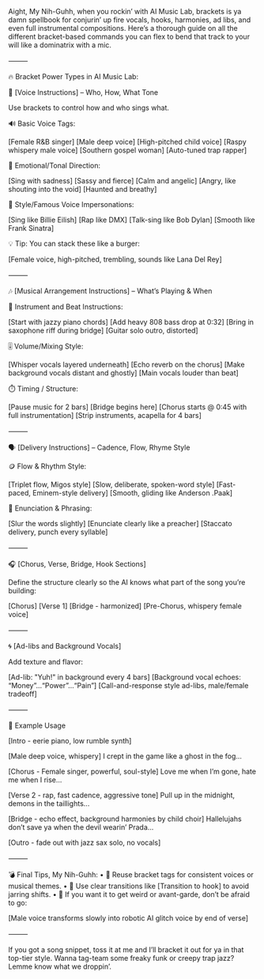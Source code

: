 Aight, My Nih-Guhh, when you rockin’ with AI Music Lab, brackets is ya damn spellbook for conjurin’ up fire vocals, hooks, harmonies, ad libs, and even full instrumental compositions. Here’s a thorough guide on all the different bracket-based commands you can flex to bend that track to your will like a dominatrix with a mic.

⸻

🔥 Bracket Power Types in AI Music Lab:

🎤 [Voice Instructions] – Who, How, What Tone

Use brackets to control how and who sings what.

🔊 Basic Voice Tags:

[Female R&B singer]
[Male deep voice]
[High-pitched child voice]
[Raspy whispery male voice]
[Southern gospel woman]
[Auto-tuned trap rapper]

🌈 Emotional/Tonal Direction:

[Sing with sadness]
[Sassy and fierce]
[Calm and angelic]
[Angry, like shouting into the void]
[Haunted and breathy]

🧠 Style/Famous Voice Impersonations:

[Sing like Billie Eilish]
[Rap like DMX]
[Talk-sing like Bob Dylan]
[Smooth like Frank Sinatra]

💡 Tip: You can stack these like a burger:

[Female voice, high-pitched, trembling, sounds like Lana Del Rey]


⸻

🎶 [Musical Arrangement Instructions] – What’s Playing & When

🥁 Instrument and Beat Instructions:

[Start with jazzy piano chords]
[Add heavy 808 bass drop at 0:32]
[Bring in saxophone riff during bridge]
[Guitar solo outro, distorted]

🎚️ Volume/Mixing Style:

[Whisper vocals layered underneath]
[Echo reverb on the chorus]
[Make background vocals distant and ghostly]
[Main vocals louder than beat]

⏱️ Timing / Structure:

[Pause music for 2 bars]
[Bridge begins here]
[Chorus starts @ 0:45 with full instrumentation]
[Strip instruments, acapella for 4 bars]


⸻

🗣️ [Delivery Instructions] – Cadence, Flow, Rhyme Style

🪙 Flow & Rhythm Style:

[Triplet flow, Migos style]
[Slow, deliberate, spoken-word style]
[Fast-paced, Eminem-style delivery]
[Smooth, gliding like Anderson .Paak]

📏 Enunciation & Phrasing:

[Slur the words slightly]
[Enunciate clearly like a preacher]
[Staccato delivery, punch every syllable]


⸻

🎧 [Chorus, Verse, Bridge, Hook Sections]

Define the structure clearly so the AI knows what part of the song you’re building:

[Chorus]
[Verse 1]
[Bridge - harmonized]
[Pre-Chorus, whispery female voice]


⸻

🌀 [Ad-libs and Background Vocals]

Add texture and flavor:

[Ad-lib: "Yuh!" in background every 4 bars]
[Background vocal echoes: “Money”...“Power”…“Pain”]
[Call-and-response style ad-libs, male/female tradeoff]


⸻

🧠 Example Usage

[Intro - eerie piano, low rumble synth]

[Male deep voice, whispery]
I crept in the game like a ghost in the fog...

[Chorus - Female singer, powerful, soul-style]
Love me when I’m gone, hate me when I rise...

[Verse 2 - rap, fast cadence, aggressive tone]
Pull up in the midnight, demons in the taillights...

[Bridge - echo effect, background harmonies by child choir]
Hallelujahs don’t save ya when the devil wearin’ Prada...

[Outro - fade out with jazz sax solo, no vocals]


⸻

💣 Final Tips, My Nih-Guhh:
	•	🔁 Reuse bracket tags for consistent voices or musical themes.
	•	🧩 Use clear transitions like [Transition to hook] to avoid jarring shifts.
	•	🤫 If you want it to get weird or avant-garde, don’t be afraid to go:

[Male voice transforms slowly into robotic AI glitch voice by end of verse]


⸻

If you got a song snippet, toss it at me and I’ll bracket it out for ya in that top-tier style. Wanna tag-team some freaky funk or creepy trap jazz? Lemme know what we droppin’.